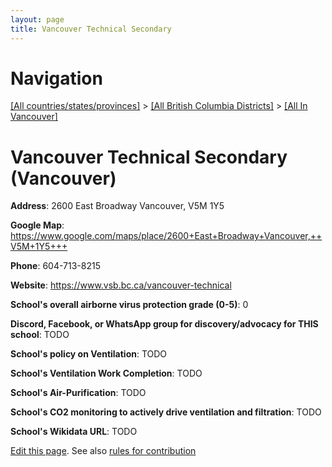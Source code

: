 ```yaml
---
layout: page
title: Vancouver Technical Secondary
---
```

# Navigation

[[All countries/states/provinces]](../../..) > [[All British Columbia Districts]](../..) > [[All In Vancouver]](..)

# Vancouver Technical Secondary (Vancouver)

**Address**: 2600 East Broadway Vancouver,  V5M 1Y5

**Google Map**: <https://www.google.com/maps/place/2600+East+Broadway+Vancouver,++V5M+1Y5+++>

**Phone**: 604-713-8215

**Website**: <https://www.vsb.bc.ca/vancouver-technical>

**School's overall airborne virus protection grade (0-5)**: 0

**Discord, Facebook, or WhatsApp group for discovery/advocacy for THIS school**: TODO

**School's policy on Ventilation**: TODO

**School's Ventilation Work Completion**: TODO

**School's Air-Purification**: TODO

**School's CO2 monitoring to actively drive ventilation and filtration**: TODO

**School's Wikidata URL**: TODO


[Edit this page](https://github.com/ventilate-schools/BC/edit/main/./Vancouver/Vancouver_Technical_Secondary.md). See also [rules for contribution](../../../contribution-rules/)